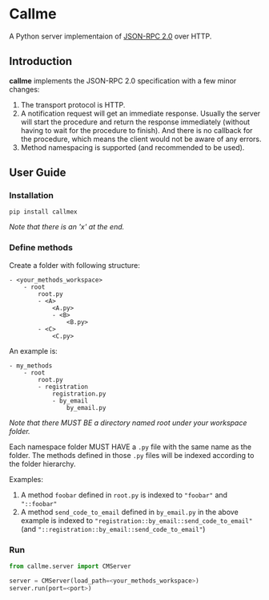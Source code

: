 # Callme
A Python server implementaion of [JSON-RPC 2.0](https://www.jsonrpc.org/specification) over HTTP.

## Introduction
**callme** implements the JSON-RPC 2.0 specification with a few minor changes:
1. The transport protocol is HTTP.
2. A notification request will get an immediate response. Usually the server will start the procedure and return the response immediately (without having to wait for the procedure to finish). And there is no callback for the procedure, which means the client would not be aware of any errors.
3. Method namespacing is supported (and recommended to be used).

## User Guide
### Installation
`pip install callmex`

*Note that there is an 'x' at the end.*

### Define methods
Create a folder with following structure:
```
- <your_methods_workspace>
    - root
        root.py
        - <A>
            <A.py>
            - <B>
                <B.py>
        - <C>
            <C.py>
```

An example is:
```
- my_methods
    - root
        root.py
        - registration
            registration.py
            - by_email
                by_email.py
```

*Note that there MUST BE a directory named root under your workspace folder.*

Each namespace folder MUST HAVE a `.py` file with the same name as the folder. The methods defined in those `.py` files will be indexed according to the folder hierarchy.

Examples:
1. A method `foobar` defined in `root.py` is indexed to `"foobar"` and `"::foobar"`
2. A method `send_code_to_email` defined in `by_email.py` in the above example is indexed to `"registration::by_email::send_code_to_email"` (and `"::registration::by_email::send_code_to_email"`)

### Run
```python
from callme.server import CMServer

server = CMServer(load_path=<your_methods_workspace>)
server.run(port=<port>)
```